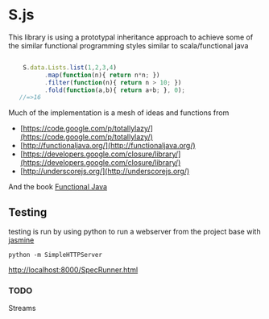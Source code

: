 S.js
====

This library is using a prototypal inheritance approach
to achieve some of the similar functional programming 
styles similar to scala/functional java

```javascript

    S.data.Lists.list(1,2,3,4)    
          .map(function(n){ return n*n; })
          .filter(function(n){ return n > 10; })
          .fold(function(a,b){ return a+b; }, 0);
   //=>16
```

Much of the implementation is a mesh of ideas and functions from 

- [https://code.google.com/p/totallylazy/](https://code.google.com/p/totallylazy/)
- [http://functionaljava.org/](http://functionaljava.org/)
- [https://developers.google.com/closure/library/](https://developers.google.com/closure/library/)
- [http://underscorejs.org/](http://underscorejs.org/)

And the book [Functional Java](http://www.amazon.com/Functional-Programming-Java-Developers-Concurrency/dp/1449311032 "Functional Java")



## Testing


testing is run by using python to run a webserver from the project base with [jasmine](http://pivotal.github.io/jasmine/)

```
python -m SimpleHTTPServer
```

[http://localhost:8000/SpecRunner.html](http://localhost:8000/SpecRunner.html)


### TODO

Streams 
